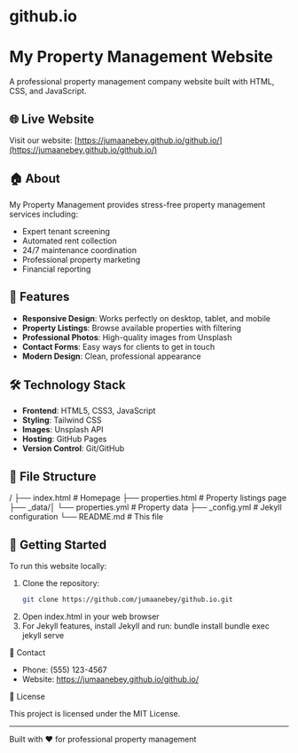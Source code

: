 # github.io
 # My Property Management Website

  A professional property management company website built with HTML, CSS,
  and JavaScript.

  ## 🌐 Live Website

  Visit our website: [https://jumaanebey.github.io/github.io/](https://jumaanebey.github.io/github.io/)

  ## 🏠 About

  My Property Management provides stress-free property management services
  including:

  - Expert tenant screening
  - Automated rent collection
  - 24/7 maintenance coordination
  - Professional property marketing
  - Financial reporting

  ## 📱 Features

  - **Responsive Design**: Works perfectly on desktop, tablet, and mobile
  - **Property Listings**: Browse available properties with filtering
  - **Professional Photos**: High-quality images from Unsplash
  - **Contact Forms**: Easy ways for clients to get in touch
  - **Modern Design**: Clean, professional appearance

  ## 🛠️ Technology Stack

  - **Frontend**: HTML5, CSS3, JavaScript
  - **Styling**: Tailwind CSS
  - **Images**: Unsplash API
  - **Hosting**: GitHub Pages
  - **Version Control**: Git/GitHub

  ## 📂 File Structure

  /
  ├── index.html          # Homepage
  ├── properties.html     # Property listings page
  ├── _data/│   └── properties.yml  # Property data
  ├── _config.yml        # Jekyll configuration
  └── README.md          # This file

  ## 🚀 Getting Started

  To run this website locally:

  1. Clone the repository:
     ```bash
     git clone https://github.com/jumaanebey/github.io.git

  2. Open index.html in your web browser
  3. For Jekyll features, install Jekyll and run:
  bundle install
  bundle exec jekyll serve

  📧 Contact

  - Phone: (555) 123-4567
  - Website: https://jumaanebey.github.io/github.io/

  📄 License

  This project is licensed under the MIT License.

  ---
  Built with ❤️ for professional property management
